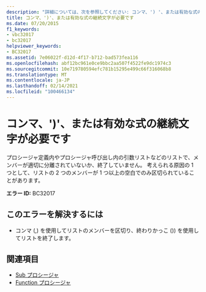 ```yaml
---
description: "詳細については、次を参照してください: コンマ、') '、または有効な式の継続が必要です。"
title: コンマ、')'、または有効な式の継続文字が必要です
ms.date: 07/20/2015
f1_keywords:
- vbc32017
- bc32017
helpviewer_keywords:
- BC32017
ms.assetid: 7e06022f-d12d-4f17-b712-bad573fea116
ms.openlocfilehash: abf12bc961e0ce9bbc2aa507f4522fe9dc1974c3
ms.sourcegitcommit: 10e719780594efc781b15295e499c66f316068b8
ms.translationtype: MT
ms.contentlocale: ja-JP
ms.lasthandoff: 02/14/2021
ms.locfileid: "100466134"
---
```

# <a name="comma--or-a-valid-expression-continuation-expected"></a>コンマ、')'、または有効な式の継続文字が必要です

プロシージャ定義内やプロシージャ呼び出し内の引数リストなどのリストで、メンバーが適切に分離されていないか、終了していません。 考えられる原因の 1 つとして、リストの 2 つのメンバーが 1 つ以上の空白でのみ区切られていることがあります。  
  
 **エラー ID:** BC32017  
  
## <a name="to-correct-this-error"></a>このエラーを解決するには  
  
- コンマ (,) を使用してリストのメンバーを区切り、終わりかっこ ()) を使用してリストを終了します。  
  
## <a name="see-also"></a>関連項目

- [Sub プロシージャ](../programming-guide/language-features/procedures/sub-procedures.md)
- [Function プロシージャ](../programming-guide/language-features/procedures/function-procedures.md)
